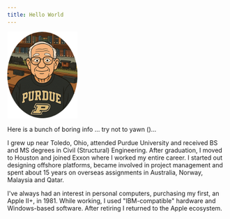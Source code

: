 ```yaml
---
title: Hello World
---
```


<img src="./Resources/TRG_ellipse.PNG" alt="TRG_ellipse" style="zoom:20%;" />

Here is a bunch of boring info ... try not to yawn ()...

I grew up near Toledo, Ohio, attended Purdue University and received BS and MS degrees in Civil (Structural) Engineering. After graduation, I moved to Houston and joined Exxon where I worked my entire career. I started out designing offshore platforms, became involved in project management and spent about 15 years on overseas assignments in Australia, Norway, Malaysia and Qatar.

I've always had an interest in personal computers, purchasing my first, an Apple II+, in 1981. While working, I used "IBM-compatible" hardware and Windows-based software. After retiring I returned to the Apple ecosystem. 
